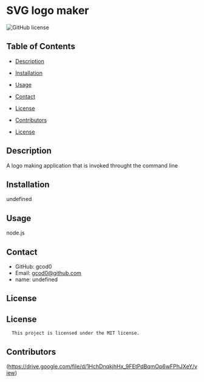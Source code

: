 # SVG logo maker
  ![GitHub license](https://img.shields.io/badge/license-MIT-blue.svg)
  ## Table of Contents
  * [Description](#description)
  * [Installation](#installation)
  * [Usage](#usage)
  * [Contact](#contact)
  * [License](#license)
  * [Contributors](#contributors)

* [License](#license)

## Description
A logo making application that is invoked throught the command line
## Installation
undefined
## Usage
node.js
## Contact
* GitHub: gcod0
* Email: gcod0@github.com
* name: undefined
## License
## License
      This project is licensed under the MIT license.
## Contributors
(https://drive.google.com/file/d/1HchDnqkjhHx_9FEtPdBqmOp6wFPhJXeY/view)
``` 

  

